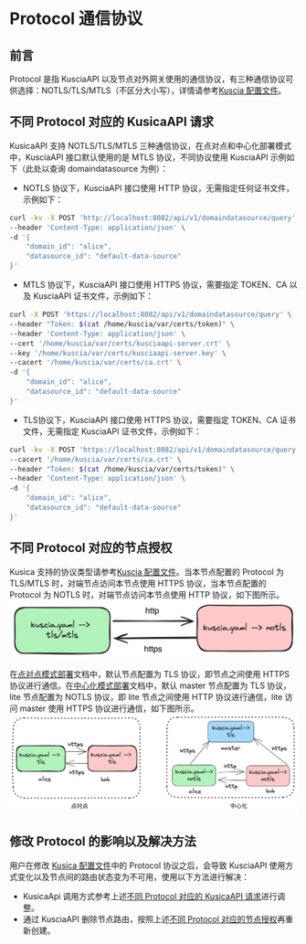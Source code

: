 # Protocol 通信协议

## 前言
Protocol 是指 KusciaAPI 以及节点对外网关使用的通信协议，有三种通信协议可供选择：NOTLS/TLS/MTLS（不区分大小写），详情请参考[Kuscia 配置文件](../../deployment/kuscia_config_cn.md#id3)。

## 不同 Protocol 对应的 KusicaAPI 请求
KusicaAPI 支持 NOTLS/TLS/MTLS 三种通信协议，在点对点和中心化部署模式中，KusciaAPI 接口默认使用的是 MTLS 协议，不同协议使用 KusciaAPI 示例如下（此处以查询 domaindatasource 为例）：
- NOTLS 协议下，KusciaAPI 接口使用 HTTP 协议，无需指定任何证书文件，示例如下：
```bash
curl -kv -X POST 'http://localhost:8082/api/v1/domaindatasource/query' \
--header 'Content-Type: application/json' \
-d '{
    "domain_id": "alice",
    "datasource_id": "default-data-source"
}'
```
- MTLS 协议下，KusciaAPI 接口使用 HTTPS 协议，需要指定 TOKEN、CA 以及 KusciaAPI 证书文件，示例如下：
```bash
curl -X POST 'https://localhost:8082/api/v1/domaindatasource/query' \
--header "Token: $(cat /home/kuscia/var/certs/token)" \
--header 'Content-Type: application/json' \
--cert '/home/kuscia/var/certs/kusciaapi-server.crt' \
--key '/home/kuscia/var/certs/kusciaapi-server.key' \
--cacert '/home/kuscia/var/certs/ca.crt' \
-d '{
    "domain_id": "alice",
    "datasource_id": "default-data-source"
}'
```
- TLS协议下，KusciaAPI 接口使用 HTTPS 协议，需要指定 TOKEN、CA 证书文件，无需指定 KusciaAPI 证书文件，示例如下：
```bash
curl -kv -X POST 'https://localhost:8082/api/v1/domaindatasource/query' \
--cacert '/home/kuscia/var/certs/ca.crt' \
--header "Token: $(cat /home/kuscia/var/certs/token)" \
--header 'Content-Type: application/json' \
-d '{
    "domain_id": "alice",
    "datasource_id": "default-data-source"
}'
```


## 不同 Protocol 对应的节点授权
Kusica 支持的协议类型请参考[Kuscia 配置文件](../../deployment/kuscia_config_cn.md#id3)。当本节点配置的 Protocol 为 TLS/MTLS 时，对端节点访问本节点使用 HTTPS 协议，当本节点配置的 Protocol 为 NOTLS 时，对端节点访问本节点使用 HTTP 协议，如下图所示。
![protocol_describe](../../imgs/protocol_describe.png)

在[点对点模式部署](../../deployment/Docker_deployment_kuscia/deploy_p2p_cn.md)文档中，默认节点配置为 TLS 协议，即节点之间使用 HTTPS 协议进行通信。在[中心化模式部署](../../deployment/Docker_deployment_kuscia/deploy_master_lite_cn.md)文档中，默认 master 节点配置为 TLS 协议，lite 节点配置为 NOTLS 协议，即 lite 节点之间使用 HTTP 协议进行通信，lite 访问 master 使用 HTTPS 协议进行通信，如下图所示。
![default_protocol](../../imgs/default_protocol.png)


## 修改 Protocol 的影响以及解决方法
用户在修改 [Kusica 配置文件](../../deployment/kuscia_config_cn.md#id4)中的 Protocol 协议之后，会导致 KusciaAPI 使用方式变化以及节点间的路由状态变为不可用，使用以下方法进行解决：
- KusicaApi 调用方式参考上述[不同 Protocol 对应的 KusicaAPI 请求](#protocol-kusicaapi)进行调整。
- 通过 KusciaAPI 删除节点路由，按照上述[不同 Protocol 对应的节点授权](#id2)再重新创建。